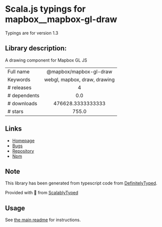 
# Scala.js typings for mapbox__mapbox-gl-draw

Typings are for version 1.3

## Library description:
A drawing component for Mapbox GL JS

|                    |                 |
| ------------------ | :-------------: |
| Full name          | @mapbox/mapbox-gl-draw |
| Keywords           | webgl, mapbox, draw, drawing |
| # releases         | 4 |
| # dependents       | 0.0 |
| # downloads        | 476628.3333333333 |
| # stars            | 755.0 |

## Links
- [Homepage](https://github.com/mapbox/mapbox-gl-draw)
- [Bugs](https://github.com/mapbox/mapbox-gl-draw/issues)
- [Repository](https://github.com/mapbox/mapbox-gl-draw)
- [Npm](https://www.npmjs.com/package/%40mapbox%2Fmapbox-gl-draw)
    


## Note
This library has been generated from typescript code from [DefinitelyTyped](https://definitelytyped.org).

Provided with :purple_heart: from [ScalablyTyped](https://github.com/oyvindberg/ScalablyTyped)

## Usage
See [the main readme](../../readme.md) for instructions.


